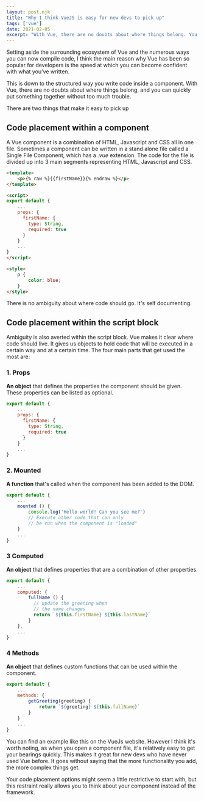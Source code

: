 ```yaml
---
layout: post.njk
title: "Why I think VueJS is easy for new devs to pick up"
tags: ['vue']
date: 2021-02-05
excerpt: "With Vue, there are no doubts about where things belong. You can quickly put something together without too much trouble"
---
```

Setting aside the surrounding ecosystem of Vue and the numerous ways you can now compile code, I think the main reason why Vue has been so popular for developers is the speed at which you can become confident with what you've written.

This is down to the structured way you write code inside a component. With Vue, there are no doubts about where things belong, and you can quickly put something together without too much trouble.

There are two things that make it easy to pick up

## Code placement within a component

A Vue component is a combination of HTML, Javascript and CSS all in one file. Sometimes a component can be written in a stand alone file called a Single File Component, which has a *.vue* extension. The code for the file is divided up into 3 main segments representing HTML, Javascript and CSS. 
```html
<template>
    <p>{% raw %}{{firstName}}{% endraw %}</p>
</template>

<script>
export default {
    ...
    props: {
      firstName: {
        type: String,
        required: true
      }
    }
    ...
}
</script>

<style>
    p {
        color: blue;
    }
</style>
```
There is no ambiguity about where code should go. It's self documenting.

## Code placement within the script block

Ambiguity is also averted within the script block. Vue makes it clear where code should live. It gives us objects to hold code that will be executed in a certain way and at a certain time. The four main parts that get used the most are:

### 1. Props
**An object** that defines the properties the component should be given. These properties can be listed as optional.
```javascript
export default {
    ...
    props: {
      firstName: {
        type: String,
        required: true
      }
    }
    ...
}
```

### 2. Mounted
**A function** that's called when the component has been added to the DOM.
```javascript
export default {
    ...
    mounted () {
        console.log('Hello world! Can you see me?')
        // Execute other code that can only
        // be run when the component is "loaded"
    }
    ...
}
```
### 3 Computed
**An object** that defines properties that are a combination of other properties.
```javascript
export default {
    ...
    computed: {
        fullName () {
          // update the greeting when
          // the name changes
          return `${this.firstName} ${this.lastName}`
        }
    },
    ...
}
```
### 4 Methods
**An object** that defines custom functions that can be used within the component.
```javascript
export default {
    ...
    methods: {
        getGreeting(greeting) {
            return `${greeting} ${this.fullName}`
        }
    }
    ...
}
```
You can find an example like this on the VueJs website. However I think it's worth noting, as when you open a component file, it's relatively easy to get your bearings quickly. This makes it great for new devs who have never used Vue before. It goes without saying that the more functionality you add, the more complex things get.

Your code placement options might seem a little restrictive to start with, but this restraint really allows you to think about your component instead of the framework. 
